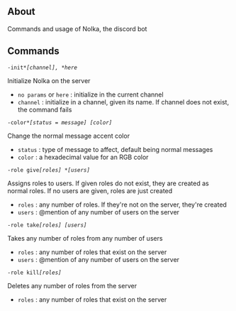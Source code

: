 ## About

Commands and usage of Nolka, the discord bot

## Commands

`-init`_`*[channel], *here`_

Initialize Nolka on the server

- `no params` or `here` : initialize in the current channel
- `channel` : initialize in a channel, given its name. If channel does not exist, the command fails


`-color`_`*[status = message] [color]`_

Change the normal message accent color

- `status` : type of message to affect, default being normal messages
- `color` : a hexadecimal value for an RGB color

`-role give`_`[roles] *[users]`_

Assigns roles to users. If given roles do not exist, they are created as normal roles. If no users are given, roles are just created

- `roles` : any number of roles. If they're not on the server, they're created
- `users` : @mention of any number of users on the server

`-role take`_`[roles] [users]`_

Takes any number of roles from any number of users

- `roles` : any number of roles that exist on the server
- `users` : @mention of any number of users on the server

`-role kill`_`[roles]`_

Deletes any number of roles from the server

- `roles` : any number of roles that exist on the server
